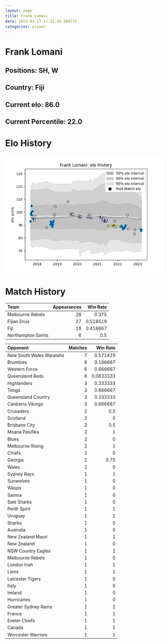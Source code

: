 ```yaml
---  
layout: page  
title: Frank Lomani  
date: 2023-03-17 17:21:29.504772  
categories: player  
---
```

# Frank Lomani

## Positions: SH, W

## Country: Fiji

## Current elo: 86.0

## Current Percentile: 22.0

# Elo History


![elo history](history_FrankLomani.png)
# Match History


| Team               |   Appearances |   Win Rate |
|:-------------------|--------------:|-----------:|
| Melbourne Rebels   |            28 |   0.375    |
| Fijian Drua        |            27 |   0.518519 |
| Fiji               |            18 |   0.416667 |
| Northampton Saints |             6 |   0.5      |

| Opponent                 |   Matches |   Win Rate |
|:-------------------------|----------:|-----------:|
| New South Wales Waratahs |         7 |  0.571429  |
| Brumbies                 |         6 |  0.166667  |
| Western Force            |         6 |  0.666667  |
| Queensland Reds          |         6 |  0.0833333 |
| Highlanders              |         3 |  0.333333  |
| Tonga                    |         3 |  0.666667  |
| Queensland Country       |         3 |  0.333333  |
| Canberra Vikings         |         3 |  0.666667  |
| Crusaders                |         2 |  0.5       |
| Scotland                 |         2 |  0         |
| Brisbane City            |         2 |  0.5       |
| Moana Pasifika           |         2 |  1         |
| Blues                    |         2 |  0         |
| Melbourne Rising         |         2 |  1         |
| Chiefs                   |         2 |  0         |
| Georgia                  |         2 |  0.75      |
| Wales                    |         2 |  0         |
| Sydney Rays              |         1 |  1         |
| Sunwolves                |         1 |  0         |
| Wasps                    |         1 |  0         |
| Samoa                    |         1 |  0         |
| Sale Sharks              |         1 |  0         |
| Perth Spirit             |         1 |  1         |
| Uruguay                  |         1 |  1         |
| Sharks                   |         1 |  0         |
| Australia                |         1 |  0         |
| New Zealand Maori        |         1 |  1         |
| New Zealand              |         1 |  0         |
| NSW Country Eagles       |         1 |  1         |
| Melbourne Rebels         |         1 |  0         |
| London Irish             |         1 |  1         |
| Lions                    |         1 |  1         |
| Leicester Tigers         |         1 |  0         |
| Italy                    |         1 |  0         |
| Ireland                  |         1 |  0         |
| Hurricanes               |         1 |  0         |
| Greater Sydney Rams      |         1 |  1         |
| France                   |         1 |  1         |
| Exeter Chiefs            |         1 |  1         |
| Canada                   |         1 |  1         |
| Worcester Warriors       |         1 |  1         |
